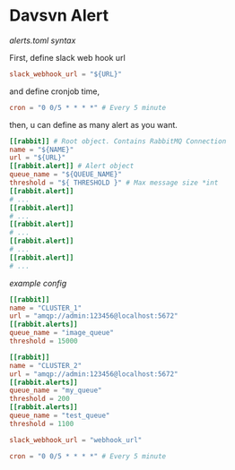 # Davsvn Alert

*alerts.toml syntax*

First, define slack web hook url

```toml
slack_webhook_url = "${URL}"
```

and define cronjob time,

```toml
cron = "0 0/5 * * * *" # Every 5 minute
```

then, u can define as many alert as you want.

```toml
[[rabbit]] # Root object. Contains RabbitMQ Connection
name = "${NAME}"
url = "${URL}"
[[rabbit.alert]] # Alert object
queue_name = "${QUEUE_NAME}"
threshold = "${ THRESHOLD }" # Max message size *int
[[rabbit.alert]]
# ...
[[rabbit.alert]]
# ...
[[rabbit.alert]]
# ...
[[rabbit.alert]]
# ...
[[rabbit.alert]]
# ...
```

*example config*

```toml
[[rabbit]]
name = "CLUSTER_1"
url = "amqp://admin:123456@localhost:5672"
[[rabbit.alerts]]
queue_name = "image_queue"
threshold = 15000

[[rabbit]]
name = "CLUSTER_2"
url = "amqp://admin:123456@localhost:5672"
[[rabbit.alerts]]
queue_name = "my_queue"
threshold = 200
[[rabbit.alerts]]
queue_name = "test_queue"
threshold = 1100

slack_webhook_url = "webhook_url"

cron = "0 0/5 * * * *" # Every 5 minute
```
